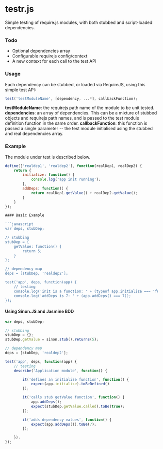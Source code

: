 # testr.js

Simple testing of require.js modules, with both stubbed and script-loaded dependencies.

### Todo

* Optional dependencies array
* Configurable requirejs config/context
* A new context for each call to the test API

### Usage

Each dependency can be stubbed, or loaded via RequireJS, using this simple test API:

```javascript
test('testModuleName', [dependency, ...*], callbackFunction);
```

**testModuleName**: the requirejs path name of the module to be unit tested.
**dependencies**: an array of dependencies. This can be a mixture of stubbed objects and requirejs path names, and is passed to the test module definition function in the same order.
**callbackFunction**: this function is passed a single parameter -- the test module initialised using the stubbed and real dependencies array.

### Example

The module under test is described below.

```javascript
define(['realdep1', 'realdep2'], function(realDep1, realDep2) {
	return {
		initialize: function() {
			console.log('app init running');
		},
		addDeps: function() {
			return realDep1.getValue() + realDep2.getValue();
		}
	}
});

#### Basic Example

```javascript
var deps, stubDep;

// stubbing
stubDep = {
	getValue: function() {
		return 5;
	}
};

// dependency map
deps = [stubDep, 'realdep2'];

test('app', deps, function(app) {
	// testing
	console.log('init is a function: ' + (typeof app.initialize === 'function'));
	console.log('addDeps is 7: ' + (app.addDeps() === 7));
});
```

#### Using Sinon.JS and Jasmine BDD

```javascript
var deps, stubDep;

// stubbing
stubDep = {};
stubDep.getValue = sinon.stub().returns(5);

// dependency map
deps = [stubDep, 'realdep2'];

test('app', deps, function(app) {
	// testing
	describe('Application module', function() {

		it('defines an initialize function', function() {
			expect(app.initialize).toBeDefined()
		});

		it('calls stub getValue function', function() {
			app.addDeps();
			expect(stubDep.getValue.called).toBe(true);
		});

		it('adds dependency values', function() {
			expect(app.addDeps()).toBe(7);
		});

	});
});
```